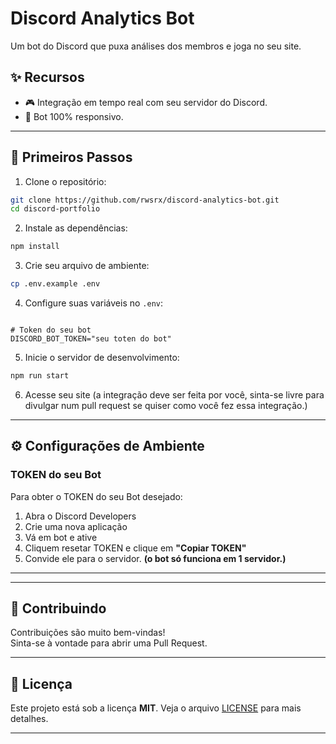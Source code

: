 # Discord Analytics Bot

Um bot do Discord que puxa análises dos membros e joga no seu site.

## ✨ Recursos

- 🎮 Integração em tempo real com seu servidor do Discord.
- 📱 Bot 100% responsivo.

---

## 🚀 Primeiros Passos

1. Clone o repositório:
```bash
git clone https://github.com/rwsrx/discord-analytics-bot.git
cd discord-portfolio
```

2. Instale as dependências:
```bash
npm install
```

3. Crie seu arquivo de ambiente:
```bash
cp .env.example .env
```

4. Configure suas variáveis no `.env`:
```env

# Token do seu bot
DISCORD_BOT_TOKEN="seu toten do bot"

```

5. Inicie o servidor de desenvolvimento:
```bash
npm run start
```

6. Acesse seu site (a integração deve ser feita por você, sinta-se livre para divulgar num pull request se quiser como você fez essa integração.)

---

## ⚙️ Configurações de Ambiente

### TOKEN do seu Bot
Para obter o TOKEN do seu Bot desejado:
1. Abra o Discord Developers
2. Crie uma nova aplicação
3. Vá em bot e ative
4. Cliquem resetar TOKEN e clique em **"Copiar TOKEN"**
5. Convide ele para o servidor.
**(o bot só funciona em 1 servidor.)**
---

---

## 🤝 Contribuindo

Contribuições são muito bem-vindas!  
Sinta-se à vontade para abrir uma Pull Request.

---

## 📄 Licença

Este projeto está sob a licença **MIT**. Veja o arquivo [LICENSE](LICENSE) para mais detalhes.

---

